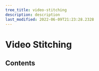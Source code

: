 ```yaml
---
tree_title: video-stitching
description: description
last_modified: 2022-06-09T21:23:28.2328
---
```


# Video Stitching

## Contents
